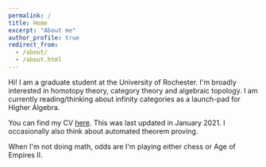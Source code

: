 ```yaml
---
permalink: /
title: Home
excerpt: "About me"
author_profile: true
redirect_from: 
  - /about/
  - /about.html
---
```


Hi! I am a graduate student at the University of Rochester. I'm broadly interested in homotopy theory, category theory and algebraic topology. I am currently reading/thinking about infinity categories as a launch-pad for Higher Algebra.

You can find my CV [here](/files/CV.pdf). This was last updated in January 2021.
I occasionally also think about automated theorem proving. 

When I'm not doing math, odds are I'm playing either chess or Age of Empires II.
